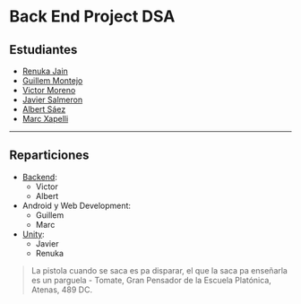 # Back End Project DSA

## Estudiantes

- [Renuka Jain](https://github.com/renukajain)
- [Guillem Montejo](https://github.com/guillemmontejo)
- [Victor Moreno](https://github.com/VictorMorenoo)
- [Javier Salmeron](https://github.com/javiesal)
- [Albert Sáez](https://github.com/as43z)
- [Marc Xapelli](https://github.com/mxapelli)

<hr>

## Reparticiones

- [Backend](https://github.com/as43z/back-end-project-DSA):
    - Victor 
    - Albert
- Android y Web Development:
    - Guillem
    - Marc
- [Unity](https://github.com/javiesal/Unity_DSAproj):
    - Javier
    - Renuka


> La pistola cuando se saca es pa disparar, el que la saca pa enseñarla es un parguela
\- Tomate, Gran Pensador de la Escuela Platónica, Atenas, 489 DC.